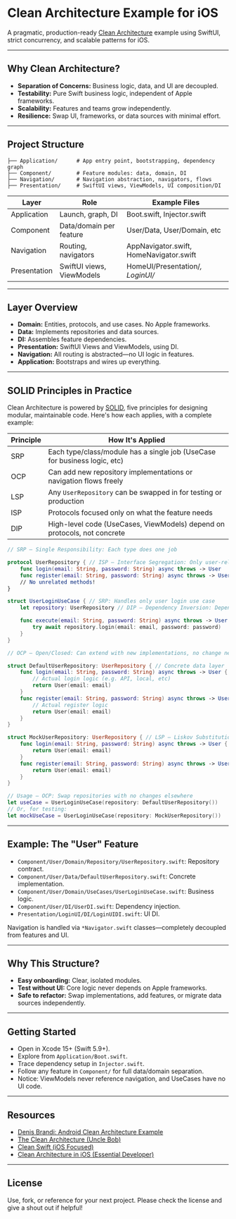 # Clean Architecture Example for iOS

A pragmatic, production-ready [Clean Architecture](https://8thlight.com/blog/uncle-bob/2012/08/13/the-clean-architecture.html) example using SwiftUI, strict concurrency, and scalable patterns for iOS.

---

## Why Clean Architecture?

* **Separation of Concerns:** Business logic, data, and UI are decoupled.
* **Testability:** Pure Swift business logic, independent of Apple frameworks.
* **Scalability:** Features and teams grow independently.
* **Resilience:** Swap UI, frameworks, or data sources with minimal effort.

---

## Project Structure

```plaintext
├── Application/      # App entry point, bootstrapping, dependency graph
├── Component/        # Feature modules: data, domain, DI
├── Navigation/       # Navigation abstraction, navigators, flows
├── Presentation/     # SwiftUI views, ViewModels, UI composition/DI
```

| Layer        | Role                      | Example Files                           |
| ------------ | ------------------------- | --------------------------------------- |
| Application  | Launch, graph, DI         | Boot.swift, Injector.swift              |
| Component    | Data/domain per feature   | User/Data, User/Domain, etc             |
| Navigation   | Routing, navigators       | AppNavigator.swift, HomeNavigator.swift |
| Presentation | SwiftUI views, ViewModels | HomeUI/Presentation/*, LoginUI/*        |

---

## Layer Overview

* **Domain:** Entities, protocols, and use cases. No Apple frameworks.
* **Data:** Implements repositories and data sources.
* **DI:** Assembles feature dependencies.
* **Presentation:** SwiftUI Views and ViewModels, using DI.
* **Navigation:** All routing is abstracted—no UI logic in features.
* **Application:** Bootstraps and wires up everything.

---

## SOLID Principles in Practice

Clean Architecture is powered by [SOLID](https://en.wikipedia.org/wiki/SOLID), five principles for designing modular, maintainable code. Here's how each applies, with a complete example:

| Principle | How It's Applied                                                          |
| --------- | ------------------------------------------------------------------------- |
| SRP       | Each type/class/module has a single job (UseCase for business logic, etc) |
| OCP       | Can add new repository implementations or navigation flows freely         |
| LSP       | Any `UserRepository` can be swapped in for testing or production          |
| ISP       | Protocols focused only on what the feature needs                          |
| DIP       | High-level code (UseCases, ViewModels) depend on protocols, not concrete  |

```swift
// SRP — Single Responsibility: Each type does one job

protocol UserRepository { // ISP — Interface Segregation: Only user-related methods
    func login(email: String, password: String) async throws -> User
    func register(email: String, password: String) async throws -> User
    // No unrelated methods!
}

struct UserLoginUseCase { // SRP: Handles only user login use case
    let repository: UserRepository // DIP — Dependency Inversion: Depends on protocol

    func execute(email: String, password: String) async throws -> User {
        try await repository.login(email: email, password: password)
    }
}

// OCP — Open/Closed: Can extend with new implementations, no change needed here

struct DefaultUserRepository: UserRepository { // Concrete data layer
    func login(email: String, password: String) async throws -> User {
        // Actual login logic (e.g. API, local, etc)
        return User(email: email)
    }
    func register(email: String, password: String) async throws -> User {
        // Actual register logic
        return User(email: email)
    }
}

struct MockUserRepository: UserRepository { // LSP — Liskov Substitution: Safe to swap
    func login(email: String, password: String) async throws -> User {
        return User(email: email)
    }
    func register(email: String, password: String) async throws -> User {
        return User(email: email)
    }
}

// Usage — OCP: Swap repositories with no changes elsewhere
let useCase = UserLoginUseCase(repository: DefaultUserRepository())
// Or, for testing:
let mockUseCase = UserLoginUseCase(repository: MockUserRepository())
```

---

## Example: The "User" Feature

* `Component/User/Domain/Repository/UserRepository.swift`: Repository contract.
* `Component/User/Data/DefaultUserRepository.swift`: Concrete implementation.
* `Component/User/Domain/UseCases/UserLoginUseCase.swift`: Business logic.
* `Component/User/DI/UserDI.swift`: Dependency injection.
* `Presentation/LoginUI/DI/LoginUIDI.swift`: UI DI.

Navigation is handled via `*Navigator.swift` classes—completely decoupled from features and UI.

---

## Why This Structure?

* **Easy onboarding:** Clear, isolated modules.
* **Test without UI:** Core logic never depends on Apple frameworks.
* **Safe to refactor:** Swap implementations, add features, or migrate data sources independently.

---

## Getting Started

* Open in Xcode 15+ (Swift 5.9+).
* Explore from `Application/Boot.swift`.
* Trace dependency setup in `Injector.swift`.
* Follow any feature in `Component/` for full data/domain separation.
* Notice: ViewModels never reference navigation, and UseCases have no UI code.

---

## Resources

* [Denis Brandi: Android Clean Architecture Example](https://github.com/DenisBronx/Real-Clean-Architecture-In-Android---Sample)
* [The Clean Architecture (Uncle Bob)](https://8thlight.com/blog/uncle-bob/2012/08/13/the-clean-architecture.html)
* [Clean Swift (iOS Focused)](https://clean-swift.com/clean-swift-ios-architecture/)
* [Clean Architecture in iOS (Essential Developer)](https://www.essentialdeveloper.com/articles/clean-architecture-in-ios/)

---

## License

Use, fork, or reference for your next project. Please check the license and give a shout out if helpful!
